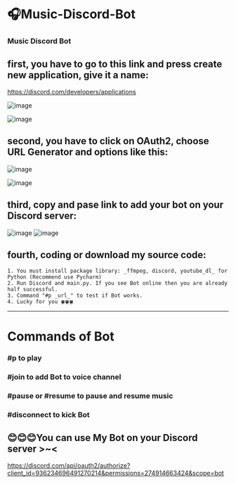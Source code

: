 # 🎧Music-Discord-Bot 
### Music Discord Bot

## first, you have to go to this link and press create new application, give it a name:
https://discord.com/developers/applications

![image](https://user-images.githubusercontent.com/89400593/151398511-e8b3ded0-cecc-4a4a-a85e-9eba8de5b20f.png)

![image](https://user-images.githubusercontent.com/89400593/151398865-fb35b6d5-5339-4240-9246-ddcc2cdf496b.png)

## second, you have to click on OAuth2, choose URL Generator and options like this:

![image](https://user-images.githubusercontent.com/89400593/151399105-6140e06a-5d3a-4bf6-9fdc-e961c6335139.png)

![image](https://user-images.githubusercontent.com/89400593/151399515-60d88185-7d8d-4611-a01c-1bcdcdc96841.png)

## third, copy and pase link to add your bot on your Discord server: 
![image](https://user-images.githubusercontent.com/89400593/151399839-ff8a396c-519a-40d8-8b4b-656060d2b7b1.png) ![image](https://user-images.githubusercontent.com/89400593/151400224-5b510f46-7d96-4f82-a473-cade5eeacc07.png)

## fourth, coding or download my source code:
    1. You must install package library: _ffmpeg, discord, youtube_dl_ for Python (Recommend use Pycharm)
    2. Run Discord and main.py. If you see Bot online then you are already half successful.
    3. Command "#p _url_" to test if Bot works.
    4. Lucky for you 🍀🍀🍀
    
-------------------------------------------------------------------------------    
# Commands of Bot
### #p to play 
### #join to add Bot to voice channel
### #pause or #resume to pause and resume music
### #disconnect to kick Bot 




## 😊😊😊You can use My Bot on your Discord server >~< 
https://discord.com/api/oauth2/authorize?client_id=936234696491270214&permissions=274914663424&scope=bot
